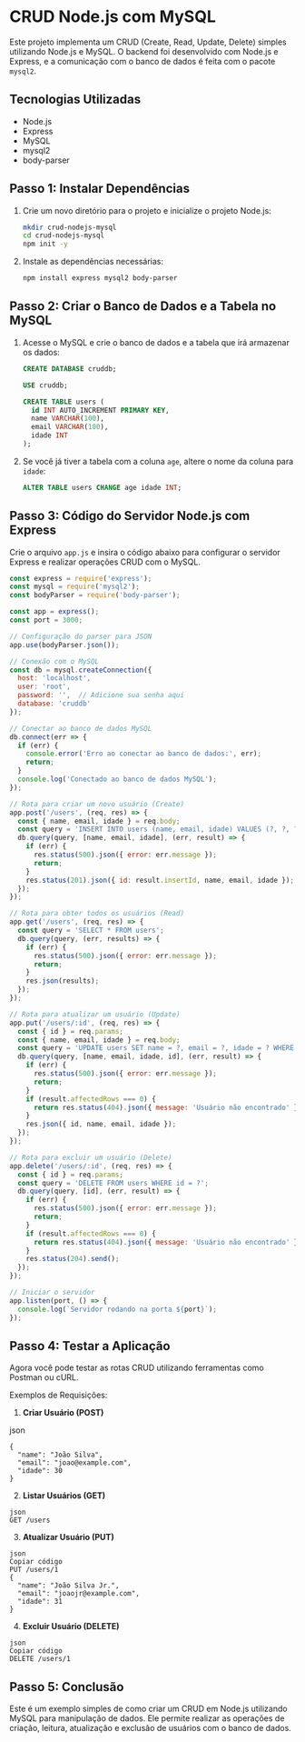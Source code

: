 # CRUD Node.js com MySQL

Este projeto implementa um CRUD (Create, Read, Update, Delete) simples utilizando Node.js e MySQL. O backend foi desenvolvido com Node.js e Express, e a comunicação com o banco de dados é feita com o pacote `mysql2`.

## Tecnologias Utilizadas

- Node.js
- Express
- MySQL
- mysql2
- body-parser

## Passo 1: Instalar Dependências

1. Crie um novo diretório para o projeto e inicialize o projeto Node.js:

    ```bash
    mkdir crud-nodejs-mysql
    cd crud-nodejs-mysql
    npm init -y
    ```

2. Instale as dependências necessárias:

    ```bash
    npm install express mysql2 body-parser
    ```

## Passo 2: Criar o Banco de Dados e a Tabela no MySQL

1. Acesse o MySQL e crie o banco de dados e a tabela que irá armazenar os dados:

    ```sql
    CREATE DATABASE cruddb;

    USE cruddb;

    CREATE TABLE users (
      id INT AUTO_INCREMENT PRIMARY KEY,
      name VARCHAR(100),
      email VARCHAR(100),
      idade INT
    );
    ```

2. Se você já tiver a tabela com a coluna `age`, altere o nome da coluna para `idade`:

    ```sql
    ALTER TABLE users CHANGE age idade INT;
    ```

## Passo 3: Código do Servidor Node.js com Express

Crie o arquivo `app.js` e insira o código abaixo para configurar o servidor Express e realizar operações CRUD com o MySQL.

```js
const express = require('express');
const mysql = require('mysql2');
const bodyParser = require('body-parser');

const app = express();
const port = 3000;

// Configuração do parser para JSON
app.use(bodyParser.json());

// Conexão com o MySQL
const db = mysql.createConnection({
  host: 'localhost',
  user: 'root',
  password: '',  // Adicione sua senha aqui
  database: 'cruddb'
});

// Conectar ao banco de dados MySQL
db.connect(err => {
  if (err) {
    console.error('Erro ao conectar ao banco de dados:', err);
    return;
  }
  console.log('Conectado ao banco de dados MySQL');
});

// Rota para criar um novo usuário (Create)
app.post('/users', (req, res) => {
  const { name, email, idade } = req.body;
  const query = 'INSERT INTO users (name, email, idade) VALUES (?, ?, ?)';
  db.query(query, [name, email, idade], (err, result) => {
    if (err) {
      res.status(500).json({ error: err.message });
      return;
    }
    res.status(201).json({ id: result.insertId, name, email, idade });
  });
});

// Rota para obter todos os usuários (Read)
app.get('/users', (req, res) => {
  const query = 'SELECT * FROM users';
  db.query(query, (err, results) => {
    if (err) {
      res.status(500).json({ error: err.message });
      return;
    }
    res.json(results);
  });
});

// Rota para atualizar um usuário (Update)
app.put('/users/:id', (req, res) => {
  const { id } = req.params;
  const { name, email, idade } = req.body;
  const query = 'UPDATE users SET name = ?, email = ?, idade = ? WHERE id = ?';
  db.query(query, [name, email, idade, id], (err, result) => {
    if (err) {
      res.status(500).json({ error: err.message });
      return;
    }
    if (result.affectedRows === 0) {
      return res.status(404).json({ message: 'Usuário não encontrado' });
    }
    res.json({ id, name, email, idade });
  });
});

// Rota para excluir um usuário (Delete)
app.delete('/users/:id', (req, res) => {
  const { id } = req.params;
  const query = 'DELETE FROM users WHERE id = ?';
  db.query(query, [id], (err, result) => {
    if (err) {
      res.status(500).json({ error: err.message });
      return;
    }
    if (result.affectedRows === 0) {
      return res.status(404).json({ message: 'Usuário não encontrado' });
    }
    res.status(204).send();
  });
});

// Iniciar o servidor
app.listen(port, () => {
  console.log(`Servidor rodando na porta ${port}`);
});

 ```


## Passo 4: Testar a Aplicação

Agora você pode testar as rotas CRUD utilizando ferramentas como Postman ou cURL.

Exemplos de Requisições:
1. **Criar Usuário (POST)**

json
```POST /users
{
  "name": "João Silva",
  "email": "joao@example.com",
  "idade": 30
}

```

2. **Listar Usuários (GET)**

```
json
GET /users
```

3. **Atualizar Usuário (PUT)**
```
json
Copiar código
PUT /users/1
{
  "name": "João Silva Jr.",
  "email": "joaojr@example.com",
  "idade": 31
}
```

4. **Excluir Usuário (DELETE)**
```
json
Copiar código
DELETE /users/1
```

##  Passo 5: Conclusão
Este é um exemplo simples de como criar um CRUD em Node.js utilizando MySQL para manipulação de dados. Ele permite realizar as operações de criação, leitura, atualização e exclusão de usuários com o banco de dados.